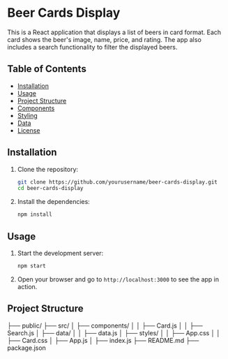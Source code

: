 # Beer Cards Display

This is a React application that displays a list of beers in card format. Each card shows the beer's image, name, price, and rating. The app also includes a search functionality to filter the displayed beers.

## Table of Contents

- [Installation](#installation)
- [Usage](#usage)
- [Project Structure](#project-structure)
- [Components](#components)
- [Styling](#styling)
- [Data](#data)
- [License](#license)

## Installation

1. Clone the repository:

    ```bash
    git clone https://github.com/yourusername/beer-cards-display.git
    cd beer-cards-display
    ```

2. Install the dependencies:

    ```bash
    npm install
    ```

## Usage

1. Start the development server:

    ```bash
    npm start
    ```

2. Open your browser and go to `http://localhost:3000` to see the app in action.

## Project Structure

├── public/
├── src/
│ ├── components/
│ │ ├── Card.js
│ │ ├── Search.js
│ ├── data/
│ │ ├── data.js
│ ├── styles/
│ │ ├── App.css
│ │ ├── Card.css
│ ├── App.js
│ ├── index.js
├── README.md
├── package.json
